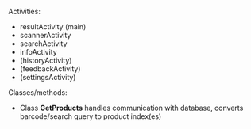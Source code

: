 Activities:
- resultActivity (main)
- scannerActivity
- searchActivity
- infoActivity
- (historyActivity)
- (feedbackActivity)
- (settingsActivity)

Classes/methods:
- Class **GetProducts** handles communication with database, converts barcode/search query to product index(es)